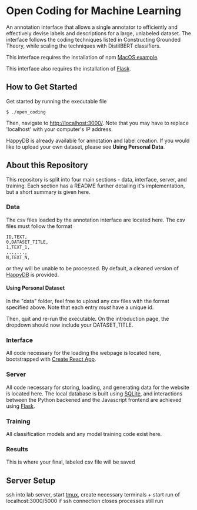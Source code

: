 # Open Coding for Machine Learning

An annotation interface that allows a single annotator to efficiently and effectively devise labels and descriptions for a large, unlabeled dataset. The interface follows the coding techniques listed in Constructing Grounded Theory, while scaling the techniques with DistilBERT classifiers.

This interface requires the installation of npm [MacOS example](https://changelog.com/posts/install-node-js-with-homebrew-on-os-x). 

This interface also requires the installation of [Flask](https://flask.palletsprojects.com/en/2.0.x/installation/#virtual-environments).

## How to Get Started

Get started by running the executable file

```
$ ./open_coding
```

Then, navigate to [http://localhost:3000/](http://localhost:3000/). Note that you may have to replace 'localhost' with your computer's IP address.

HappyDB is already available for annotation and label creation. If you would like to upload your own dataset, please see **Using Personal Data**.

## About this Repository

This repository is split into four main sections - data, interface, server, and training. Each section has a README further detailing it's implementation, but a short summary is given here.

### Data

The csv files loaded by the annotation interface are located here. The csv files must follow the format

```
ID,TEXT,
0,DATASET_TITLE,
1,TEXT_1,
...,...,
N,TEXT_N,
```

or they will be unable to be processed. By default, a cleaned version of [HappyDB](https://github.com/megagonlabs/HappyDB) is provided.

#### Using Personal Dataset

In the "data" folder, feel free to upload any csv files with the format specified above. Note that each entry *must* have a unique id. 

Then, quit and re-run the executable. On the introduction page, the dropdown should now include your DATASET_TITLE.

### Interface

All code necessary for the loading the webpage is located here, bootstrapped with [Create React App](https://github.com/facebook/create-react-app).  

### Server

All code necessary for storing, loading, and generating data for the website is located here. The local database is built using [SQLite](https://docs.python.org/3/library/sqlite3.html), and interactions between the Python backened and the Javascript frontend are achieved using [Flask](https://flask.palletsprojects.com/en/2.0.x/).

### Training

All classification models and any model training code exist here. 

### Results

This is where your final, labeled csv file will be saved

## Server Setup

ssh into lab server, start [tmux](https://github.com/tmux/tmux/wiki), create necessary terminals + start run of localhost:3000/5000
if ssh connection closes processes still run